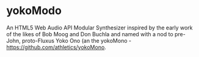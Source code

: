 # yokoModo
An HTML5 Web Audio API Modular Synthesizer inspired by the early work of the likes of Bob Moog and Don Buchla and named with a nod to pre-John, proto-Fluxus Yoko Ono (an the yokoMono - https://github.com/athletics/yokoMono.
